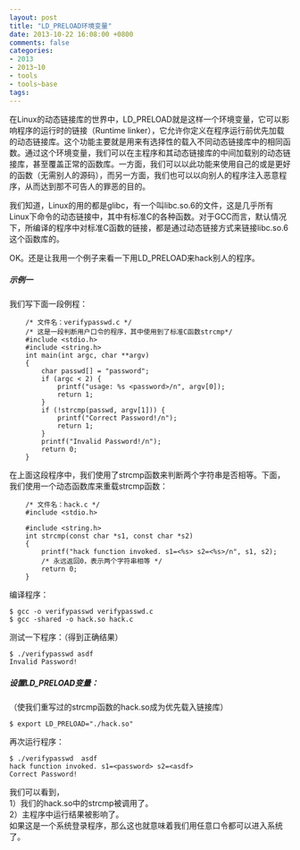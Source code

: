 ```yaml
---
layout: post
title: "LD_PRELOAD环境变量"
date: 2013-10-22 16:08:00 +0800
comments: false
categories:
- 2013
- 2013~10
- tools
- tools~base
tags:
---
```

在Linux的动态链接库的世界中，LD_PRELOAD就是这样一个环境变量，它可以影响程序的运行时的链接（Runtime linker），它允许你定义在程序运行前优先加载的动态链接库。这个功能主要就是用来有选择性的载入不同动态链接库中的相同函数。通过这个环境变量，我们可以在主程序和其动态链接库的中间加载别的动态链接库，甚至覆盖正常的函数库。一方面，我们可以以此功能来使用自己的或是更好的函数（无需别人的源码），而另一方面，我们也可以以向别人的程序注入恶意程序，从而达到那不可告人的罪恶的目的。

我们知道，Linux的用的都是glibc，有一个叫libc.so.6的文件，这是几乎所有Linux下命令的动态链接中，其中有标准C的各种函数。对于GCC而言，默认情况下，所编译的程序中对标准C函数的链接，都是通过动态链接方式来链接libc.so.6这个函数库的。

OK。还是让我用一个例子来看一下用LD_PRELOAD来hack别人的程序。
##### 示例一
我们写下面一段例程：
```
	/* 文件名：verifypasswd.c */
	/* 这是一段判断用户口令的程序，其中使用到了标准C函数strcmp*/
	#include <stdio.h>
	#include <string.h>
	int main(int argc, char **argv)
	{
		char passwd[] = "password";
		if (argc < 2) {
			printf("usage: %s <password>/n", argv[0]);
			return 1;
		}
		if (!strcmp(passwd, argv[1])) {
			printf("Correct Password!/n");
			return 1;
		}
		printf("Invalid Password!/n");
		return 0;
	}
```
在上面这段程序中，我们使用了strcmp函数来判断两个字符串是否相等。下面，我们使用一个动态函数库来重载strcmp函数：
```
	/* 文件名：hack.c */
	#include <stdio.h>

	#include <string.h>
	int strcmp(const char *s1, const char *s2)
	{
		printf("hack function invoked. s1=<%s> s2=<%s>/n", s1, s2);
		/* 永远返回0，表示两个字符串相等 */
		return 0;
	}
```
编译程序：
```
$ gcc -o verifypasswd verifypasswd.c
$ gcc -shared -o hack.so hack.c
```
测试一下程序：（得到正确结果）
```
$ ./verifypasswd asdf
Invalid Password!
``` 
##### 设置LD_PRELOAD变量：
（使我们重写过的strcmp函数的hack.so成为优先载入链接库）
```
$ export LD_PRELOAD="./hack.so"
``` 
再次运行程序：
```
$ ./verifypasswd  asdf
hack function invoked. s1=<password> s2=<asdf>
Correct Password!
```
我们可以看到，  
1）我们的hack.so中的strcmp被调用了。  
2）主程序中运行结果被影响了。  
如果这是一个系统登录程序，那么这也就意味着我们用任意口令都可以进入系统了。

